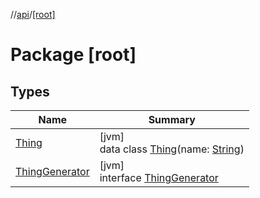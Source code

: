 //[api](../../index.md)/[[root]](index.md)

# Package [root]

## Types

| Name | Summary |
|---|---|
| [Thing](-thing/index.md) | [jvm]<br>data class [Thing](-thing/index.md)(name: [String](https://kotlinlang.org/api/latest/jvm/stdlib/kotlin/-string/index.html)) |
| [ThingGenerator](-thing-generator/index.md) | [jvm]<br>interface [ThingGenerator](-thing-generator/index.md) |
